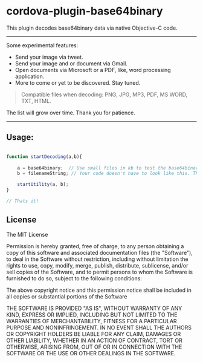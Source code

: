 cordova-plugin-base64binary
============

This plugin decodes base64binary data via native Objective-C code.

-----

Some experimental features:
* Send your image via tweet.
* Send your image and or document via Gmail.
* Open documents via Microsoft or a PDF, like, word processing application.
* More to come or yet to be discovered. Stay tuned.


> Compatible files when decoding: 
> PNG, JPG, MP3, PDF, MS WORD, TXT, HTML.

The list will grow over time. Thank you for patience.

-----


Usage:
------

```javascript

function startDecoding(a,b){
    
    a = base64binary;  // Use small files in kb to test the base64binary string.
    b = filenameString; // Your code doesn't have to look like this. Thank goodness :)

    startUtility(a, b);
}

// Thats it!

```




## License

The MIT License

Permission is hereby granted, free of charge, to any person obtaining a copy of this software and associated documentation files (the "Software"), to deal in the Software without restriction, including without limitation the rights to use, copy, modify, merge, publish, distribute, sublicense, and/or sell copies of the Software, and to permit persons to whom the Software is furnished to do so, subject to the following conditions:

The above copyright notice and this permission notice shall be included in all copies or substantial portions of the Software

THE SOFTWARE IS PROVIDED "AS IS", WITHOUT WARRANTY OF ANY KIND, EXPRESS OR IMPLIED, INCLUDING BUT NOT LIMITED TO THE WARRANTIES OF MERCHANTABILITY, FITNESS FOR A PARTICULAR PURPOSE AND NONINFRINGEMENT. IN NO EVENT SHALL THE AUTHORS OR COPYRIGHT HOLDERS BE LIABLE FOR ANY CLAIM, DAMAGES OR OTHER LIABILITY, WHETHER IN AN ACTION OF CONTRACT, TORT OR OTHERWISE, ARISING FROM, OUT OF OR IN CONNECTION WITH THE SOFTWARE OR THE USE OR OTHER DEALINGS IN THE SOFTWARE.
